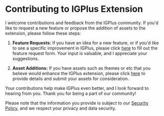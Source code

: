 # Contributing to IGPlus Extension

I welcome contributions and feedback from the IGPlus community. If you'd like to request a new feature or propose the addition of assets to the extension, please follow these steps:

1. **Feature Requests:**
   If you have an idea for a new feature, or if you'd like to see a specific improvement in IGPlus, please click [here](https://docs.google.com/forms/d/e/1FAIpQLSfsaWF8KP6wENVf_mUbIf64Zm3Hn6NZcSyqcuKBQ9QJ1NF4Gg/viewform) to fill out the feature request form. Your input is valuable, and I appreciate your suggestions.

2. **Asset Additions:**
   If you have assets such as themes or etc that you believe would enhance the IGPlus extension, please click [here](https://docs.google.com/forms/d/e/1FAIpQLSfsaWF8KP6wENVf_mUbIf64Zm3Hn6NZcSyqcuKBQ9QJ1NF4Gg/viewform) to provide details and submit your assets for consideration.

Your contributions help make IGPlus even better, and I look forward to hearing from you. Thank you for being a part of our community!

Please note that the information you provide is subject to our [Security Policy](SECURITY.md), and we respect your privacy and data security.
